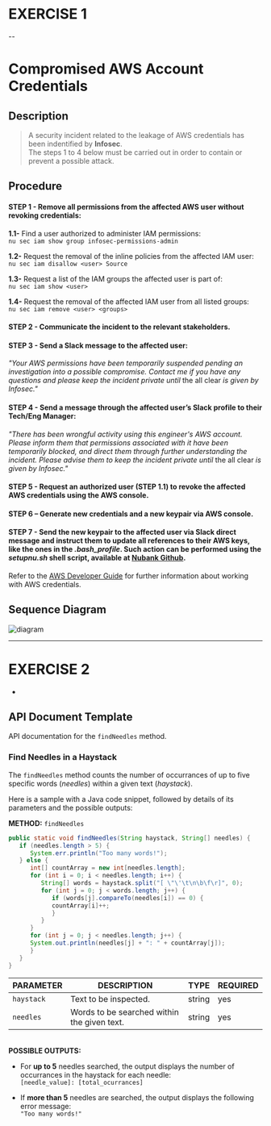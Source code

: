 # EXERCISE 1

--

# Compromised AWS Account Credentials

## Description

> A security incident related to the leakage of AWS credentials has been indentified by **Infosec**.<br>
> The steps 1 to 4 below must be carried out in order to contain or prevent a possible attack.

## Procedure

#### **STEP 1** - Remove all permissions from the affected AWS user without revoking credentials:

**1.1-** Find a user authorized to administer IAM permissions:<br/>
```nu sec iam show group infosec-permissions-admin```
  
**1.2-** Request the removal of the inline policies from the affected IAM user:<br/>
```nu sec iam disallow <user> Source```
  
**1.3-** Request a list of the IAM groups the affected user is part of:<br/>
```nu sec iam show <user>```
  
**1.4-** Request the removal of the affected IAM user from all listed groups:<br/>
```nu sec iam remove <user> <groups>```
  
#### **STEP 2** - Communicate the incident to the relevant stakeholders.

#### **STEP 3** - Send a Slack message to the affected user:

*"Your AWS permissions have been temporarily suspended pending an investigation into a possible compromise. Contact me if you have any questions and please keep the incident private until* the all clear *is given by Infosec."*
  
#### **STEP 4** - Send a message through the affected user’s Slack profile to their Tech/Eng Manager:

*"There has been wrongful activity using this engineer's AWS account. Please inform them that permissions associated with it have been temporarily blocked, and direct them through further understanding the incident. Please advise them to keep the incident private until* the all clear *is given by Infosec."*
  
#### **STEP 5** - Request an authorized user (STEP 1.1) to revoke the affected AWS credentials using the AWS console. 
  
#### **STEP 6** – Generate new credentials and a new keypair via AWS console.

#### **STEP 7** - Send the new keypair to the affected user via Slack direct message and instruct them to update all references to their AWS keys, like the ones in the *.bash_profile*. Such action can be performed using the *setupnu.sh* shell script, available at [Nubank Github](https://github.com/nubank).

Refer to the [AWS Developer Guide](https://docs.aws.amazon.com/sdk-for-java/v1/developer-guide/credentials.html) for further information about working with AWS credentials.

## Sequence Diagram

![diagram](https://aasitamk.github.io/diagram.png)

---

# EXERCISE 2

-

## API Document Template

API documentation for the `findNeedles` method.

### Find Needles in a Haystack

The `findNeedles` method counts the number of occurrances of up to five specific words (*needles*) within a given text (*haystack*).

Here is a sample with a Java code snippet, followed by details of its parameters and the possible outputs:

**METHOD:** `findNeedles`
```java
public static void findNeedles(String haystack, String[] needles) {
   if (needles.length > 5) {
      System.err.println("Too many words!");
   } else {
      int[] countArray = new int[needles.length];
      for (int i = 0; i < needles.length; i++) {
         String[] words = haystack.split("[ \"\'\t\n\b\f\r]", 0);
         for (int j = 0; j < words.length; j++) {
            if (words[j].compareTo(needles[i]) == 0) {
            countArray[i]++;
            }
         }
      }
      for (int j = 0; j < needles.length; j++) {
      System.out.println(needles[j] + ": " + countArray[j]);
      }
   }
}
```

|PARAMETER|DESCRIPTION|TYPE|REQUIRED|
|---|---|---|---|
|`haystack`|Text to be inspected.|string|yes|
|`needles`|Words to be searched within the given text.|string|yes|

<br/>**POSSIBLE OUTPUTS:**

* For **up to 5** needles searched, the output displays the number of occurrances in the haystack for each needle:
<br/>`[needle_value]: [total_ocurrances]`

* If **more than 5** needles are searched, the output displays the following error message:
<br/>`"Too many words!"`

